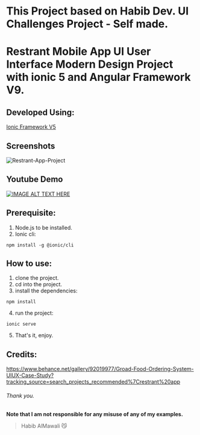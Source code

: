 # This Project based on Habib Dev. UI Challenges Project - Self made.
# Restrant Mobile App UI User Interface Modern Design Project with ionic 5 and Angular Framework V9.

## Developed Using:
<p align="left">
<a href="https://ionicframework.com/">Ionic Framework V5</a>
</p>

## Screenshots
![Restrant-App-Project](https://user-images.githubusercontent.com/31030616/87674474-1b415400-c787-11ea-92af-b0b1a4cc8504.png)

## Youtube Demo
[![IMAGE ALT TEXT HERE](https://img.youtube.com/vi/wCiQZKf9LXc/0.jpg)](https://www.youtube.com/watch?v=wCiQZKf9LXc)

## Prerequisite:
1. Node.js to be installed.
2. Ionic cli:
```
npm install -g @ionic/cli
```

## How to use:
1. clone the project.
2. cd into the project.
3. install the dependencies:
```
npm install
```
4. run the project:
```
ionic serve
```
5. That's it, enjoy.

## Credits:
https://www.behance.net/gallery/92019977/Groad-Food-Ordering-System-UIUX-Case-Study?tracking_source=search_projects_recommended%7Crestrant%20app


###### Thank you.

**Note that I am not responsible for any misuse of any of my examples.**

> Habib AlMawali :smirk_cat:

